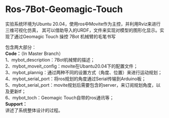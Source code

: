 # Ros-7Bot-Geomagic-Touch
实验系统环境为Ubuntu 20.04，使用ros中Movite作为主控，并利用Rviz来进行三维可视化仿真，  其可以借助导入的URDF，文件来实现对模型的图形化显示。实现了通过Geomagic Touch 操控 7Bot 机械臂的毛笔书写

包含两大部分：  
**Code：**（In Master Branch）  
1、mybot_description：7Bot机械臂的描述；  
2、mybot_moveit_config：movite在Ubantu20.04下的配置文件；  
3、mybot_plannig：通过两种不同的设置方式（角度、位置）来进行运动规划；  
4、mybot_serial_port：将ros规划的角度通过Serial传输到Arduino板；  
5、mybot_serial_port：movite规划后需要包含的server，来订阅规划角度，以及更新tf；  
6、mybot_toch：Geomagic Touch自带的ros通讯等；  
**Support：**  
讲述了系统整体设计的过程。  
